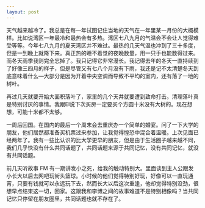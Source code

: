 ```yaml
---
layout: post
---
```


天气越来越冷了。我总是在每一年试图记住当地的天气在一年里某一月份的大概模样。比如说湾区一年最冷和最热会有多热。湾区七八九月的气温会不会让人觉得难受等等。今年七八九月的夏天湾区并不难过。最热的几天气温也冲到了三十多度，但是一到晚上就降下来。真正热的睡不着觉的夜晚数量，用一只手也能数得过来。而冬天雨季我则完全忘掉了。我只记得它非常漫长。我记得去年的冬天一直持续到了好像三四月的样子，但是尽管又有七八个月没有下雨，我还是记不太清楚冬天到底意味着什么—大部分是因为开着中央空调而导致不平均的室内，还有落了一地的树叶。

再过几天就要开始大面积落叶了，家里的几个天井就要遭到致命打击。清理落叶真是特别讨厌的事情。我跟El说下次买房一定要买个方圆十米没有大树的。现在想想，可能十米都不太够。

一周后回国。在国内的最后一个周末会去重庆办一个简单的婚宴。问了一下大学的朋友，他们居然都准备买机票过来参加，让我觉得惶恐中混合着温暖。上次见面已经两年了。我有一些比认识的比大学更早的朋友，但是由于生活圈子越来越不同，我们几乎快没有什么共同话题了，共同话题来源于共同记忆，没有共同记忆，就没有共同话题。

前几天听故事 FM 有一期讲发小之死，给我的触动特别大。里面谈到主人公跟发小长大以后去网吧玩街头篮球。小时候的他们觉得特别好玩，好像可以一直玩通宵，只要有钱就可以永远玩下去，然而长大以后这次重逢，他却觉得特别没劲，很想早点结束这一切，回家。这跟我和李博之间的故事难道不是特别相像吗？当共同记忆只停留在朋友圈里，共同话题也就不存在了。
